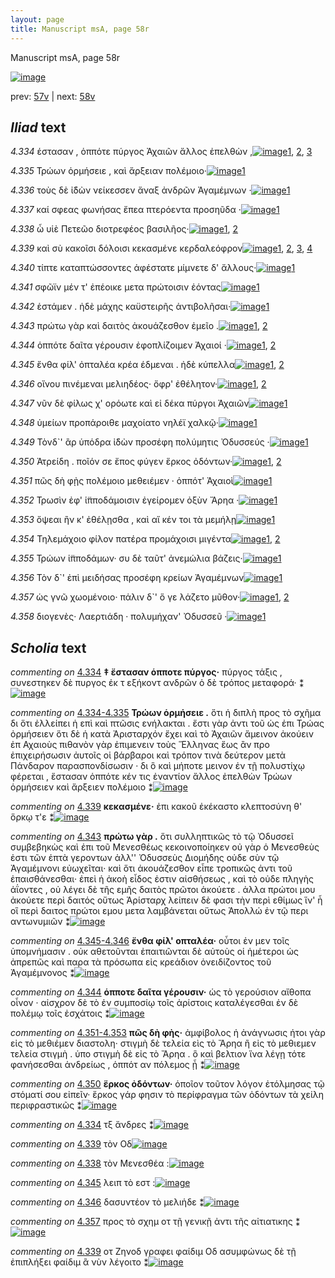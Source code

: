 ```yaml
---
layout: page
title: Manuscript msA, page 58r
---
```


Manuscript msA, page 58r

[![image](http://www.homermultitext.org/iipsrv?OBJ=IIP,1.0&FIF=/project/homer/pyramidal/deepzoom/hmt/vaimg/2017a/VA058RN_0059.tif&WID=100&CVT=JPEG)](http://www.homermultitext.org/ict2/?urn=urn:cite2:hmt:vaimg.2017a:VA058RN_0059)

prev:  [57v](../57v) | next:  [58v](../58v)

## *Iliad* text

*4.334* <a id="4.334"/> έστασαν , ὁππότε πύργος Ἀχαιῶν ἄλλος ἐπελθὼν ,[![image](http://www.homermultitext.org/iipsrv?OBJ=IIP,1.0&FIF=/project/homer/pyramidal/deepzoom/hmt/vaimg/2017a/VA058RN_0059.tif&RGN=0.1772,0.2119,0.4344,0.0368&WID=1000&CVT=JPEG)](http://www.homermultitext.org/ict2/?urn=urn:cite2:hmt:vaimg.2017a:VA058RN_0059@0.1772,0.2119,0.4344,0.0368)[1](#msA_4.536), [2](#msA_4.784), [3](#msAil_4.853)

*4.335* <a id="4.335"/> Τρώων ὁρμήσειε , καὶ ἄρξειαν πολέμοιο·[![image](http://www.homermultitext.org/iipsrv?OBJ=IIP,1.0&FIF=/project/homer/pyramidal/deepzoom/hmt/vaimg/2017a/VA058RN_0059.tif&RGN=0.1772,0.2352,0.3804,0.0368&WID=1000&CVT=JPEG)](http://www.homermultitext.org/ict2/?urn=urn:cite2:hmt:vaimg.2017a:VA058RN_0059@0.1772,0.2352,0.3804,0.0368)[1](#msA_4.784)

*4.336* <a id="4.336"/> τοὺς δὲ ἰ̈δὼν νείκεσσεν ἄναξ ἀνδρῶν Ἀγαμέμνων ·[![image](http://www.homermultitext.org/iipsrv?OBJ=IIP,1.0&FIF=/project/homer/pyramidal/deepzoom/hmt/vaimg/2017a/VA058RN_0059.tif&RGN=0.1782,0.2547,0.4284,0.0368&WID=1000&CVT=JPEG)](http://www.homermultitext.org/ict2/?urn=urn:cite2:hmt:vaimg.2017a:VA058RN_0059@0.1782,0.2547,0.4284,0.0368)[1](#msA_4.784)

*4.337* <a id="4.337"/> καί σφεας φωνήσας ἔπεα πτερόεντα προσηῦδα ·[![image](http://www.homermultitext.org/iipsrv?OBJ=IIP,1.0&FIF=/project/homer/pyramidal/deepzoom/hmt/vaimg/2017a/VA058RN_0059.tif&RGN=0.1822,0.2712,0.4364,0.0361&WID=1000&CVT=JPEG)](http://www.homermultitext.org/ict2/?urn=urn:cite2:hmt:vaimg.2017a:VA058RN_0059@0.1822,0.2712,0.4364,0.0361)[1](#msA_4.784)

*4.338* <a id="4.338"/> ὦ υἱὲ Πετεῶο διοτρεφέος βασιλῆος·[![image](http://www.homermultitext.org/iipsrv?OBJ=IIP,1.0&FIF=/project/homer/pyramidal/deepzoom/hmt/vaimg/2017a/VA058RN_0059.tif&RGN=0.1762,0.29,0.3343,0.0361&WID=1000&CVT=JPEG)](http://www.homermultitext.org/ict2/?urn=urn:cite2:hmt:vaimg.2017a:VA058RN_0059@0.1762,0.29,0.3343,0.0361)[1](#msA_4.784), [2](#msAim_4.849)

*4.339* <a id="4.339"/> καὶ σὺ κακοῖσι δόλοισι κεκασμένε κερδαλεόφρον[![image](http://www.homermultitext.org/iipsrv?OBJ=IIP,1.0&FIF=/project/homer/pyramidal/deepzoom/hmt/vaimg/2017a/VA058RN_0059.tif&RGN=0.1722,0.3088,0.4414,0.0361&WID=1000&CVT=JPEG)](http://www.homermultitext.org/ict2/?urn=urn:cite2:hmt:vaimg.2017a:VA058RN_0059@0.1722,0.3088,0.4414,0.0361)[1](#msA_4.784), [2](#msA_4.541), [3](#msAil_4.1003), [4](#msAint_4.542)

*4.340* <a id="4.340"/> τίπτε καταπτώσσοντες ἀφέστατε μίμνετε δ' ἄλλους·[![image](http://www.homermultitext.org/iipsrv?OBJ=IIP,1.0&FIF=/project/homer/pyramidal/deepzoom/hmt/vaimg/2017a/VA058RN_0059.tif&RGN=0.1772,0.3291,0.4154,0.0346&WID=1000&CVT=JPEG)](http://www.homermultitext.org/ict2/?urn=urn:cite2:hmt:vaimg.2017a:VA058RN_0059@0.1772,0.3291,0.4154,0.0346)[1](#msA_4.784)

*4.341* <a id="4.341"/> σφῶϊν μέν τ' ἐπέοικε μετα πρώτοισιν ἐόντας[![image](http://www.homermultitext.org/iipsrv?OBJ=IIP,1.0&FIF=/project/homer/pyramidal/deepzoom/hmt/vaimg/2017a/VA058RN_0059.tif&RGN=0.1792,0.3456,0.4024,0.0346&WID=1000&CVT=JPEG)](http://www.homermultitext.org/ict2/?urn=urn:cite2:hmt:vaimg.2017a:VA058RN_0059@0.1792,0.3456,0.4024,0.0346)[1](#msA_4.784)

*4.342* <a id="4.342"/> ἑστάμεν . ἠδὲ μάχης καϋστειρῆς ἀντιβολῆσαι·[![image](http://www.homermultitext.org/iipsrv?OBJ=IIP,1.0&FIF=/project/homer/pyramidal/deepzoom/hmt/vaimg/2017a/VA058RN_0059.tif&RGN=0.1792,0.3659,0.4184,0.0346&WID=1000&CVT=JPEG)](http://www.homermultitext.org/ict2/?urn=urn:cite2:hmt:vaimg.2017a:VA058RN_0059@0.1792,0.3659,0.4184,0.0346)[1](#msA_4.784)

*4.343* <a id="4.343"/> πρώτω γὰρ καὶ δαιτὸς ἀκουάζεσθον ἐμεῖο .[![image](http://www.homermultitext.org/iipsrv?OBJ=IIP,1.0&FIF=/project/homer/pyramidal/deepzoom/hmt/vaimg/2017a/VA058RN_0059.tif&RGN=0.1612,0.3869,0.3914,0.0346&WID=1000&CVT=JPEG)](http://www.homermultitext.org/ict2/?urn=urn:cite2:hmt:vaimg.2017a:VA058RN_0059@0.1612,0.3869,0.3914,0.0346)[1](#msA_4.784), [2](#msA_4.549)

*4.344* <a id="4.344"/> ὁππότε δαῖτα γέρουσιν ἐφοπλίζοιμεν Ἀχαιοί ·[![image](http://www.homermultitext.org/iipsrv?OBJ=IIP,1.0&FIF=/project/homer/pyramidal/deepzoom/hmt/vaimg/2017a/VA058RN_0059.tif&RGN=0.1762,0.4057,0.4114,0.0285&WID=1000&CVT=JPEG)](http://www.homermultitext.org/ict2/?urn=urn:cite2:hmt:vaimg.2017a:VA058RN_0059@0.1762,0.4057,0.4114,0.0285)[1](#msA_4.551), [2](#msA_4.784)

*4.345* <a id="4.345"/> ἔνθα φίλ' ὀπταλέα κρέα έδμεναι . ἠδὲ κύπελλα[![image](http://www.homermultitext.org/iipsrv?OBJ=IIP,1.0&FIF=/project/homer/pyramidal/deepzoom/hmt/vaimg/2017a/VA058RN_0059.tif&RGN=0.1592,0.4222,0.4384,0.0338&WID=1000&CVT=JPEG)](http://www.homermultitext.org/ict2/?urn=urn:cite2:hmt:vaimg.2017a:VA058RN_0059@0.1592,0.4222,0.4384,0.0338)[1](#msA_4.784), [2](#msAim_4.850)

*4.346* <a id="4.346"/> οἴνου πινέμεναι μελιηδέος· ὄφρ' ἐθέλητον·[![image](http://www.homermultitext.org/iipsrv?OBJ=IIP,1.0&FIF=/project/homer/pyramidal/deepzoom/hmt/vaimg/2017a/VA058RN_0059.tif&RGN=0.1582,0.4418,0.3924,0.0331&WID=1000&CVT=JPEG)](http://www.homermultitext.org/ict2/?urn=urn:cite2:hmt:vaimg.2017a:VA058RN_0059@0.1582,0.4418,0.3924,0.0331)[1](#msA_4.784), [2](#msAim_4.851)

*4.347* <a id="4.347"/> νῦν δὲ φίλως χ' ορόωτε καὶ εἰ δέκα πύργοι Ἀχαιῶν[![image](http://www.homermultitext.org/iipsrv?OBJ=IIP,1.0&FIF=/project/homer/pyramidal/deepzoom/hmt/vaimg/2017a/VA058RN_0059.tif&RGN=0.1722,0.4583,0.4084,0.0353&WID=1000&CVT=JPEG)](http://www.homermultitext.org/ict2/?urn=urn:cite2:hmt:vaimg.2017a:VA058RN_0059@0.1722,0.4583,0.4084,0.0353)[1](#msA_4.784)

*4.348* <a id="4.348"/> ὑμείων προπάροιθε μαχοίατο νηλέϊ χαλκῷ·[![image](http://www.homermultitext.org/iipsrv?OBJ=IIP,1.0&FIF=/project/homer/pyramidal/deepzoom/hmt/vaimg/2017a/VA058RN_0059.tif&RGN=0.1762,0.4771,0.4084,0.0353&WID=1000&CVT=JPEG)](http://www.homermultitext.org/ict2/?urn=urn:cite2:hmt:vaimg.2017a:VA058RN_0059@0.1762,0.4771,0.4084,0.0353)[1](#msA_4.784)

*4.349* <a id="4.349"/> Τὸνδ`' ἂρ ὑπόδρα ἰ̈δὼν προσέφη πολύμητις Ὀδυσσεύς ·[![image](http://www.homermultitext.org/iipsrv?OBJ=IIP,1.0&FIF=/project/homer/pyramidal/deepzoom/hmt/vaimg/2017a/VA058RN_0059.tif&RGN=0.1642,0.4974,0.4525,0.0316&WID=1000&CVT=JPEG)](http://www.homermultitext.org/ict2/?urn=urn:cite2:hmt:vaimg.2017a:VA058RN_0059@0.1642,0.4974,0.4525,0.0316)[1](#msA_4.784)

*4.350* <a id="4.350"/> Ἀτρείδη . ποῖόν σε ἔπος φύγεν ἕρκος ὀδόντων·[![image](http://www.homermultitext.org/iipsrv?OBJ=IIP,1.0&FIF=/project/homer/pyramidal/deepzoom/hmt/vaimg/2017a/VA058RN_0059.tif&RGN=0.1712,0.5154,0.4044,0.0316&WID=1000&CVT=JPEG)](http://www.homermultitext.org/ict2/?urn=urn:cite2:hmt:vaimg.2017a:VA058RN_0059@0.1712,0.5154,0.4044,0.0316)[1](#msA_4.784), [2](#msA_4.558)

*4.351* <a id="4.351"/> πῶς δὴ φῂς πολέμοιο μεθειέμεν · ὁππότ' Ἀχαιοὶ[![image](http://www.homermultitext.org/iipsrv?OBJ=IIP,1.0&FIF=/project/homer/pyramidal/deepzoom/hmt/vaimg/2017a/VA058RN_0059.tif&RGN=0.1692,0.5349,0.4244,0.0316&WID=1000&CVT=JPEG)](http://www.homermultitext.org/ict2/?urn=urn:cite2:hmt:vaimg.2017a:VA058RN_0059@0.1692,0.5349,0.4244,0.0316)[1](#msA_4.784)

*4.352* <a id="4.352"/> Τρωσὶν ἐφ' ἱ̈πποδάμοισιν ἐγείρομεν ὀξὺν Ἄρηα ·[![image](http://www.homermultitext.org/iipsrv?OBJ=IIP,1.0&FIF=/project/homer/pyramidal/deepzoom/hmt/vaimg/2017a/VA058RN_0059.tif&RGN=0.1662,0.5537,0.4244,0.0316&WID=1000&CVT=JPEG)](http://www.homermultitext.org/ict2/?urn=urn:cite2:hmt:vaimg.2017a:VA058RN_0059@0.1662,0.5537,0.4244,0.0316)[1](#msA_4.784)

*4.353* <a id="4.353"/> ὄψεαι ἢν κ' ἐθέλῃσθα , καὶ αἴ κέν τοι τὰ μεμήλῃ[![image](http://www.homermultitext.org/iipsrv?OBJ=IIP,1.0&FIF=/project/homer/pyramidal/deepzoom/hmt/vaimg/2017a/VA058RN_0059.tif&RGN=0.1712,0.5748,0.4344,0.0316&WID=1000&CVT=JPEG)](http://www.homermultitext.org/ict2/?urn=urn:cite2:hmt:vaimg.2017a:VA058RN_0059@0.1712,0.5748,0.4344,0.0316)[1](#msA_4.784)

*4.354* <a id="4.354"/> Τηλεμάχοιο φίλον πατέρα προμάχοισι μιγέντα[![image](http://www.homermultitext.org/iipsrv?OBJ=IIP,1.0&FIF=/project/homer/pyramidal/deepzoom/hmt/vaimg/2017a/VA058RN_0059.tif&RGN=0.1502,0.592,0.4424,0.0323&WID=1000&CVT=JPEG)](http://www.homermultitext.org/ict2/?urn=urn:cite2:hmt:vaimg.2017a:VA058RN_0059@0.1502,0.592,0.4424,0.0323)[1](#msA_4.784), [2](#msA_4.563)

*4.355* <a id="4.355"/> Τρώων ἱ̈πποδάμων· συ δὲ ταῦτ' ἀνεμώλια βάζεις·[![image](http://www.homermultitext.org/iipsrv?OBJ=IIP,1.0&FIF=/project/homer/pyramidal/deepzoom/hmt/vaimg/2017a/VA058RN_0059.tif&RGN=0.1612,0.6108,0.4444,0.0323&WID=1000&CVT=JPEG)](http://www.homermultitext.org/ict2/?urn=urn:cite2:hmt:vaimg.2017a:VA058RN_0059@0.1612,0.6108,0.4444,0.0323)[1](#msA_4.784)

*4.356* <a id="4.356"/> Τὸν δ`' ἐπὶ μειδήσας προσέφη κρείων Ἀγαμέμνων[![image](http://www.homermultitext.org/iipsrv?OBJ=IIP,1.0&FIF=/project/homer/pyramidal/deepzoom/hmt/vaimg/2017a/VA058RN_0059.tif&RGN=0.1592,0.6289,0.4444,0.0323&WID=1000&CVT=JPEG)](http://www.homermultitext.org/ict2/?urn=urn:cite2:hmt:vaimg.2017a:VA058RN_0059@0.1592,0.6289,0.4444,0.0323)[1](#msA_4.784)

*4.357* <a id="4.357"/> ὡς γνῶ χωομένοιο· πάλιν δ`' ὅ γε λάζετο μῦθον·[![image](http://www.homermultitext.org/iipsrv?OBJ=IIP,1.0&FIF=/project/homer/pyramidal/deepzoom/hmt/vaimg/2017a/VA058RN_0059.tif&RGN=0.1471,0.6499,0.4364,0.0293&WID=1000&CVT=JPEG)](http://www.homermultitext.org/ict2/?urn=urn:cite2:hmt:vaimg.2017a:VA058RN_0059@0.1471,0.6499,0.4364,0.0293)[1](#msA_4.784), [2](#msAim_4.852)

*4.358* <a id="4.358"/> διογενὲς· Λαερτιάδη · πολυμήχαν' Ὀδυσσεῦ ·[![image](http://www.homermultitext.org/iipsrv?OBJ=IIP,1.0&FIF=/project/homer/pyramidal/deepzoom/hmt/vaimg/2017a/VA058RN_0059.tif&RGN=0.1552,0.6657,0.4194,0.0293&WID=1000&CVT=JPEG)](http://www.homermultitext.org/ict2/?urn=urn:cite2:hmt:vaimg.2017a:VA058RN_0059@0.1552,0.6657,0.4194,0.0293)[1](#msA_4.784)

## *Scholia* text

*commenting on* [4.334](#4.334)  <a id="msA_4.536"/> **‡ ἔστασαν ὁπποτε πύργος·** πύργος τάξις , συνεστηκεν δὲ πυργος ἐκ τ εξήκοντ ανδρῶν ὁ δὲ τρόπος μεταφορά· ⁑[![image](http://www.homermultitext.org/iipsrv?OBJ=IIP,1.0&FIF=/project/homer/pyramidal/deepzoom/hmt/vaimg/2017a/VA058RN_0059.tif&RGN=0.17999263,0.10539419,0.55545321,0.02116183&WID=1000&CVT=JPEG)](http://www.homermultitext.org/ict2/?urn=urn:cite2:hmt:vaimg.2017a:VA058RN_0059@0.17999263,0.10539419,0.55545321,0.02116183)

*commenting on* [4.334-4.335](#4.334-4.335)  <a id="msA_4.537"/> **Τρώων ὁρμήσειε .** ὅτι ἡ διπλὴ προς τὸ σχῆμα δι ὅτι ἐλλείπει ἡ επὶ καὶ πτῶσις ενήλακται . ἔστι γὰρ ἀντι τοῦ ὡς ἐπι Τρώας ὀρμήσειεν ὅτι δὲ ἡ κατὰ Ἀρισταρχόν ἔχει καὶ τὸ Ἀχαιῶν ἄμεινον ἀκούειν ἐπ Αχαιοὺς πιθανὸν γὰρ ἐπιμενειν τοὺς Ἕλληνας ἕως ἂν προ ἐπιχειρήσωσιν ἀυτοῖς οἱ βάρβαροι καὶ τρόπον τινὰ δεύτερον μετὰ Πάνδαρον παρασπονδίσωσιν · δι ὃ καὶ μήποτε μεινον ἐν τῇ πολυστίχῳ φέρεται , ἕστασαν ὁππότε κέν τις ἐναντίον ἄλλος ἐπελθὼν Τρώων ὁρμήσειεν καὶ ἄρξειεν πολέμοιο ⁑[![image](http://www.homermultitext.org/iipsrv?OBJ=IIP,1.0&FIF=/project/homer/pyramidal/deepzoom/hmt/vaimg/2017a/VA058RN_0059.tif&RGN=0.17557111,0.11991701,0.61403832,0.05892116&WID=1000&CVT=JPEG)](http://www.homermultitext.org/ict2/?urn=urn:cite2:hmt:vaimg.2017a:VA058RN_0059@0.17557111,0.11991701,0.61403832,0.05892116)

*commenting on* [4.339](#4.339)  <a id="msA_4.541"/> **κεκασμένε·** ἐπι κακοῦ ἐκέκαστο κλεπτοσύνη θ' ὅρκῳ τ'ε ⁑[![image](http://www.homermultitext.org/iipsrv?OBJ=IIP,1.0&FIF=/project/homer/pyramidal/deepzoom/hmt/vaimg/2017a/VA058RN_0059.tif&RGN=0.27947679,0.16846473,0.37140752,0.01327801&WID=1000&CVT=JPEG)](http://www.homermultitext.org/ict2/?urn=urn:cite2:hmt:vaimg.2017a:VA058RN_0059@0.27947679,0.16846473,0.37140752,0.01327801)

*commenting on* [4.343](#4.343)  <a id="msA_4.549"/> **πρώτω γὰρ .** ὅτι συλληπτικῶς τὸ τῷ Ὀδυσσεῖ συμβεβηκὼς καὶ ἐπι τοῦ Μενεσθέως κεκοινοποίηκεν οὐ γὰρ ὁ Μενεσθεὺς ἐστι τῶν ἑπτὰ γεροντων ἀλλ'' Ὀδυσσεὺς Διομήδης οὐδε σὺν τῷ Ἀγαμέμνονι εὐωχεῖται· καὶ ὅτι ἀκουάζεσθον εἶπε τροπικῶς ἀντι τοῦ ἐπαισθάνεσθαι· ἐπεὶ ἡ ἀκοὴ εἶδος ἐστιν αἰσθήσεως , καὶ τὸ οὐδε πληγὴς ἀΐοντες , οὐ λέγει δὲ τῆς εμῆς δαιτὸς πρῶτοι ἀκούετε . ἀλλα πρώτοι μου ἀκούετε περὶ δαιτός οὔτως Ἀρίσταρχ λείπειν δὲ φασι τὴν περὶ εθίμως ἵν' ἦ οἳ περὶ δαιτος πρώτοι εμου μετα λαμβάνεται οὕτως Ἀπολλώ ἐν τῷ περι αντωνυμιῶν ⁑[![image](http://www.homermultitext.org/iipsrv?OBJ=IIP,1.0&FIF=/project/homer/pyramidal/deepzoom/hmt/vaimg/2017a/VA058RN_0059.tif&RGN=0.17667649,0.17302905,0.62564480,0.13734440&WID=1000&CVT=JPEG)](http://www.homermultitext.org/ict2/?urn=urn:cite2:hmt:vaimg.2017a:VA058RN_0059@0.17667649,0.17302905,0.62564480,0.13734440)

*commenting on* [4.345-4.346](#4.345-4.346)  <a id="msA_4.552"/> **ἔνθα φίλ' οπταλέα·** οὗτοι ἐν μεν τοῖς ὑπομνήμασιν . οὐκ αθετοῦνται ἐπαιτιῶνται δὲ αὐτοὺς οἱ ἡμέτεροι ὡς ἀπρεπῶς καὶ παρα τὰ πρόσωπα εἰς κρεάδιον ὀνειδίζοντος τοῦ Ἀγαμέμνονος ⁑[![image](http://www.homermultitext.org/iipsrv?OBJ=IIP,1.0&FIF=/project/homer/pyramidal/deepzoom/hmt/vaimg/2017a/VA058RN_0059.tif&RGN=0.60482682,0.30912863,0.19380987,0.07939142&WID=1000&CVT=JPEG)](http://www.homermultitext.org/ict2/?urn=urn:cite2:hmt:vaimg.2017a:VA058RN_0059@0.60482682,0.30912863,0.19380987,0.07939142)

*commenting on* [4.344](#4.344)  <a id="msA_4.551"/> **ὁπποτε δαῖτα γέρουσιν·** ὡς τὸ γερούσιον αἴθοπα οἶνον · αἰσχρον δὲ τὸ ἐν συμποσίῳ τοῖς ἀρίστοις καταλέγεσθαι ἐν δὲ πολέμῳ τοῖς ἐσχάτοις ⁑[![image](http://www.homermultitext.org/iipsrv?OBJ=IIP,1.0&FIF=/project/homer/pyramidal/deepzoom/hmt/vaimg/2017a/VA058RN_0059.tif&RGN=0.59727340,0.38284924,0.21002211,0.05435685&WID=1000&CVT=JPEG)](http://www.homermultitext.org/ict2/?urn=urn:cite2:hmt:vaimg.2017a:VA058RN_0059@0.59727340,0.38284924,0.21002211,0.05435685)

*commenting on* [4.351-4.353](#4.351-4.353)  <a id="msA_4.559"/> **πῶς δὴ φὴς·** ἀμφίβολος ἡ ἀνάγνωσις ήτοι γὰρ εἰς τὸ μεθιέμεν διαστολη· στιγμὴ δὲ τελεία εὶς τὸ Ἄρηα ἢ εἰς τὸ μεθιεμεν τελεία στιγμὴ . ὑπο στιγμὴ δὲ εἰς τὸ Ἄρηα . ὃ καὶ βελτιον ἵνα λέγῃ τότε φανήσεσθαι ἀνδρείως , ὁππότ αν πόλεμος ᾖ ⁑[![image](http://www.homermultitext.org/iipsrv?OBJ=IIP,1.0&FIF=/project/homer/pyramidal/deepzoom/hmt/vaimg/2017a/VA058RN_0059.tif&RGN=0.59616802,0.43167358,0.20633751,0.08409405&WID=1000&CVT=JPEG)](http://www.homermultitext.org/ict2/?urn=urn:cite2:hmt:vaimg.2017a:VA058RN_0059@0.59616802,0.43167358,0.20633751,0.08409405)

*commenting on* [4.350](#4.350)  <a id="msA_4.558"/> **ἕρκος ὀδόντων·** ὁποῖον τοῦτον λόγον ἐτόλμησας τῷ στόματί σου εἰπεῖν· ἕρκος γάρ φησιν τὸ περίφραγμα τῶν ὀδόντων τὰ χείλη περιφραστικῶς ⁑[![image](http://www.homermultitext.org/iipsrv?OBJ=IIP,1.0&FIF=/project/homer/pyramidal/deepzoom/hmt/vaimg/2017a/VA058RN_0059.tif&RGN=0.60851142,0.57427386,0.17999263,0.07897649&WID=1000&CVT=JPEG)](http://www.homermultitext.org/ict2/?urn=urn:cite2:hmt:vaimg.2017a:VA058RN_0059@0.60851142,0.57427386,0.17999263,0.07897649)

*commenting on* [4.334](#4.334)  <a id="msAil_4.853.comment"/> τξ ἄνδρες ⁑[![image](http://www.homermultitext.org/iipsrv?OBJ=IIP,1.0&FIF=/project/homer/pyramidal/deepzoom/hmt/vaimg/2017a/VA058RN_0059.tif&RGN=0.36514370,0.21147994,0.05084746,0.01493776&WID=1000&CVT=JPEG)](http://www.homermultitext.org/ict2/?urn=urn:cite2:hmt:vaimg.2017a:VA058RN_0059@0.36514370,0.21147994,0.05084746,0.01493776)

*commenting on* [4.339](#4.339)  <a id="msAil_4.1003.comment"/> τὸν Οδ[![image](http://www.homermultitext.org/iipsrv?OBJ=IIP,1.0&FIF=/project/homer/pyramidal/deepzoom/hmt/vaimg/2017a/VA058RN_0059.tif&RGN=0.545,0.3138,0.023,0.0135&WID=1000&CVT=JPEG)](http://www.homermultitext.org/ict2/?urn=urn:cite2:hmt:vaimg.2017a:VA058RN_0059@0.545,0.3138,0.023,0.0135)

*commenting on* [4.338](#4.338)  <a id="msAim_4.849.comment"/> τὸν Μενεσθέα :[![image](http://www.homermultitext.org/iipsrv?OBJ=IIP,1.0&FIF=/project/homer/pyramidal/deepzoom/hmt/vaimg/2017a/VA058RN_0059.tif&RGN=0.51529108,0.30124481,0.05213707,0.00982019&WID=1000&CVT=JPEG)](http://www.homermultitext.org/ict2/?urn=urn:cite2:hmt:vaimg.2017a:VA058RN_0059@0.51529108,0.30124481,0.05213707,0.00982019)

*commenting on* [4.345](#4.345)  <a id="msAim_4.850.comment"/> λειπ τὸ εστ :[![image](http://www.homermultitext.org/iipsrv?OBJ=IIP,1.0&FIF=/project/homer/pyramidal/deepzoom/hmt/vaimg/2017a/VA058RN_0059.tif&RGN=0.57056006,0.42448133,0.03039794,0.00968188&WID=1000&CVT=JPEG)](http://www.homermultitext.org/ict2/?urn=urn:cite2:hmt:vaimg.2017a:VA058RN_0059@0.57056006,0.42448133,0.03039794,0.00968188)

*commenting on* [4.346](#4.346)  <a id="msAim_4.851.comment"/> δασυντέον τὸ μελιἡδε ⁑[![image](http://www.homermultitext.org/iipsrv?OBJ=IIP,1.0&FIF=/project/homer/pyramidal/deepzoom/hmt/vaimg/2017a/VA058RN_0059.tif&RGN=0.54292557,0.44937759,0.04882093,0.01784232&WID=1000&CVT=JPEG)](http://www.homermultitext.org/ict2/?urn=urn:cite2:hmt:vaimg.2017a:VA058RN_0059@0.54292557,0.44937759,0.04882093,0.01784232)

*commenting on* [4.357](#4.357)  <a id="msAim_4.852.comment"/> προς τὸ σχημ οτ τῇ γενικῇ ἀντι τῆς αἰτιατικης ⁑[![image](http://www.homermultitext.org/iipsrv?OBJ=IIP,1.0&FIF=/project/homer/pyramidal/deepzoom/hmt/vaimg/2017a/VA058RN_0059.tif&RGN=0.55342668,0.66984786,0.06282240,0.03554633&WID=1000&CVT=JPEG)](http://www.homermultitext.org/ict2/?urn=urn:cite2:hmt:vaimg.2017a:VA058RN_0059@0.55342668,0.66984786,0.06282240,0.03554633)

*commenting on* [4.339](#4.339)  <a id="msAint_4.542.comment"/> οτ Ζηνοδ γραφει φαίδιμ Οδ ασυμφώνως δὲ τῇ ἐπιπλήξει φαίδιμ ἂ νὺν λέγοιτο ⁑[![image](http://www.homermultitext.org/iipsrv?OBJ=IIP,1.0&FIF=/project/homer/pyramidal/deepzoom/hmt/vaimg/2017a/VA058RN_0059.tif&RGN=0.11901253,0.31341632,0.06190125,0.04591978&WID=1000&CVT=JPEG)](http://www.homermultitext.org/ict2/?urn=urn:cite2:hmt:vaimg.2017a:VA058RN_0059@0.11901253,0.31341632,0.06190125,0.04591978)